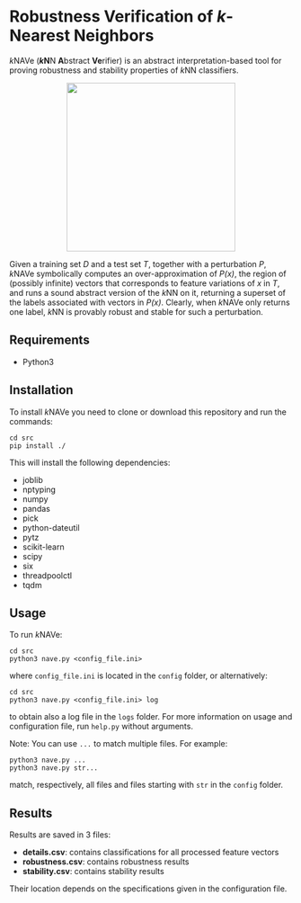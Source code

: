 # Robustness Verification of *k*-Nearest Neighbors

*k*NAVe (***k*****N**N **A**bstract **Ve**rifier) is an abstract interpretation-based tool for proving robustness and stability properties of *k*NN classifiers.

<p align="center">
	<img src="https://github.com/nicolofassina/kNAVe/blob/main/assets/abstract-classification.png" width="300" height="300">
</p>

Given a training set *D* and a test set *T*, together with a perturbation *P*, *k*NAVe symbolically computes an over-approximation of *P(x)*, the region of (possibly infinite) vectors that corresponds to feature variations of *x* in *T*, and runs a sound abstract version of the *k*NN on it, returning a superset of the labels associated with vectors in *P(x)*. Clearly, when *k*NAVe only returns one label, *k*NN is provably robust and stable for such a perturbation.

## Requirements
- Python3

## Installation
To install *k*NAVe you need to clone or download this repository and run the commands:
```[bash]
cd src
pip install ./
```
This will install the following dependencies:
- joblib
- nptyping
- numpy
- pandas
- pick
- python-dateutil
- pytz
- scikit-learn
- scipy
- six
- threadpoolctl
- tqdm

## Usage
To run *k*NAVe:
```[bash]
cd src
python3 nave.py <config_file.ini>
```
where `config_file.ini` is located in the `config` folder, or alternatively:
```[bash]
cd src
python3 nave.py <config_file.ini> log
```
to obtain also a log file in the `logs` folder. For more information on usage and configuration file, run `help.py` without arguments.

Note: You can use `...` to match multiple files. For example:
```[bash]
python3 nave.py ...
python3 nave.py str...
```
match, respectively, all files and files starting with `str` in the `config` folder.

## Results
Results are saved in 3 files:
- **details.csv**: contains classifications for all processed feature vectors
- **robustness.csv**: contains robustness results
- **stability.csv**: contains stability results

Their location depends on the specifications given in the configuration file.
